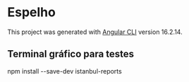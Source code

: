 # Espelho

This project was generated with [Angular CLI](https://github.com/angular/angular-cli) version 16.2.14.

## Terminal gráfico para testes

npm install --save-dev istanbul-reports

